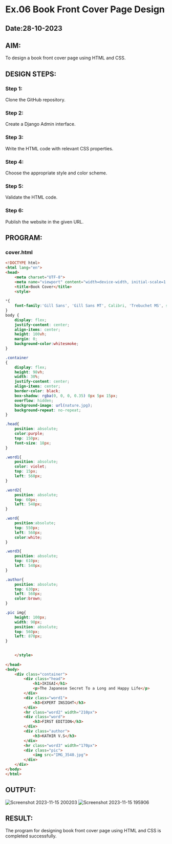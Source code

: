 # Ex.06 Book Front Cover Page Design
## Date:28-10-2023

## AIM:
To design a book front cover page using HTML and CSS.

## DESIGN STEPS:

### Step 1:
Clone the GitHub repository.

### Step 2:
Create a Django Admin interface.

### Step 3:
Write the HTML code with relevant CSS properties.

### Step 4:
Choose the appropriate style and color scheme.

### Step 5:
Validate the HTML code.

### Step 6:
Publish the website in the given URL.

## PROGRAM:
### cover.html
```html and css
<!DOCTYPE html>
<html lang="en">
<head>
    <meta charset="UTF-8">
    <meta name="viewport" content="width=device-width, initial-scale=1.0">
    <title>Book Cover</title>
    <style>
        
*{
    font-family:'Gill Sans', 'Gill Sans MT', Calibri, 'Trebuchet MS', sans-serif;
}
body {
    display: flex;
    justify-content: center;
    align-items: center;
    height: 100vh; 
    margin: 0; 
    background-color:whitesmoke;
}

.container
{
    display: flex;
    height: 98vh;
    width: 30%;    
    justify-content: center;
    align-items: center;
    border-color: black;
    box-shadow: rgba(0, 0, 0, 0.35) 0px 5px 15px;
    overflow: hidden;
    background-image: url(nature.jpg);
    background-repeat: no-repeat;
}

.head{
    position: absolute;
    color:purple;
    top: 150px;
    font-size: 18px;
}

.word1{
    position: absolute;
    color: violet;
    top: 15px;
    left: 560px;
}

.word2{
    position: absolute;
    top: 60px;
    left: 540px;
}

.word{
    position:absolute;
    top: 550px;
    left: 560px;
    color:white;
}

.word3{
    position: absolute;
    top: 610px;
    left: 540px;
}

.author{
    position: absolute;
    top: 630px;
    left: 560px;
    color:brown;
}

.pic img{
    height: 100px;
    width: 90px;
    position: absolute;
    top: 560px;
    left: 870px;
}
        

    </style>
   
</head>
<body>
    <div class="container">
        <div class="head">
            <h1>IKIGAI</h1>
            <p>The Japanese Secret To a Long and Happy Life</p>
        </div>
        <div class="word1">
            <h3>EXPERT INSIGHT</h3>
        </div>
        <hr class="word2" width="210px">
        <div class="word">
            <h3>FIRST EDITION</h3>
        </div>
        <div class="author">
            <h3>KATHIR V.S</h3>
        </div>
        <hr class="word3" width="170px">
        <div class="pic">
            <img src="IMG_3540.jpg">
        </div>
    </div>
</body>
</html>

```

## OUTPUT:
![Screenshot 2023-11-15 200203](https://github.com/Kathir-2703/FWAD-EXP-6/assets/64436376/2216696c-6a68-45db-80f6-091105424a0c)
![Screenshot 2023-11-15 195906](https://github.com/Kathir-2703/FWAD-EXP-6/assets/64436376/ac185dc9-2923-44fa-9552-340e70f8bca8)

## RESULT:
The program for designing book front cover page using HTML and CSS is completed successfully.

